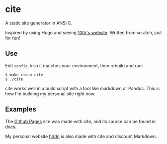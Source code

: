 # cite

A static site generator in ANSI C.

Inspired by using Hugo and seeing [100r's
website][100r]. Written from scratch, just
for fun!

[100r]: https://github.com/hundredrabbits/100r.co 

## Use

Edit `config.h` so it matches your environment, then rebuild and run:

```
$ make clean cite
$ ./cite
```

cite works well in a build script with a tool like markdown or Pandoc. This is
how I'm building my personal site right now.

## Examples

The [Github Pages][gp] site was made with cite, and its source can be found in
docs.

My personal website [hddn][hddn] is also made with cite and discount Markdown.

[gp]: https://hannah-scott.github.io/cite
[hddn]: https://hannahs.ddns.net

